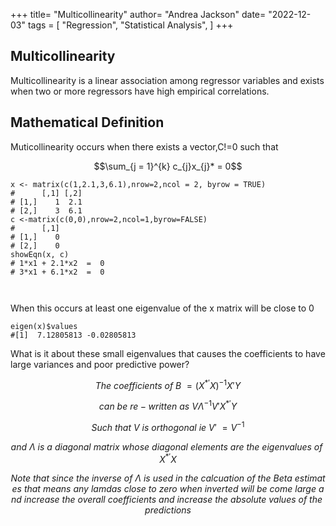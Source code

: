 +++
title= "Multicollinearity"
author= "Andrea Jackson"
date= "2022-12-03"
tags = [
    "Regression",
    "Statistical Analysis",
]
+++

## Multicollinearity
Multicollinearity is a linear association among  regressor variables and exists when two or more regressors have high empirical correlations.

## Mathematical Definition
Muticollinearity occurs when there exists a vector,C!=0 such that 

$$\sum_{j = 1}^{k} c_{j}x_{j}* = 0$$


```
x <- matrix(c(1,2.1,3,6.1),nrow=2,ncol = 2, byrow = TRUE)
#      [,1] [,2]
# [1,]    1  2.1
# [2,]    3  6.1
c <-matrix(c(0,0),nrow=2,ncol=1,byrow=FALSE)
#      [,1]
# [1,]    0
# [2,]    0
showEqn(x, c)
# 1*x1 + 2.1*x2  =  0 
# 3*x1 + 6.1*x2  =  0 



```

When this occurs at least one eigenvalue of the x matrix will be close to 0
```
eigen(x)$values
#[1]  7.12805813 -0.02805813
```

What is  it about these small eigenvalues that causes the coefficients to have large variances and poor predictive power?

 

$$
The\ coefficients\ of\ B\ =(X^{*'}X)^{-1} X'Y 
$$








$$can\ be\ re-written\ as\ V\Lambda^{-1}V'X^{*'}Y$$




$$Such\ that\ V\ is\ orthogonal\ ie\  V'\ = V^{-1}$$


$$and\ \Lambda\ is\ a\ diagonal\ matrix\ whose\ diagonal\ elements\ are\ the\ eigenvalues\ of\ X^{*'}X$$



$$Note\ that\ since\ the\ inverse\ of\ \Lambda\ is\ used\ in\ the\ calcuation\ of\ the\ Beta\ estimates\ that\ means\ any\ lamdas\ close\ to\ zero\ when\ inverted\ will\ be\ come\ large\ and\ increase\ the\ overall\ coefficients\ and\ increase\ the\ absolute\ values\ of\ the\ predictions$$